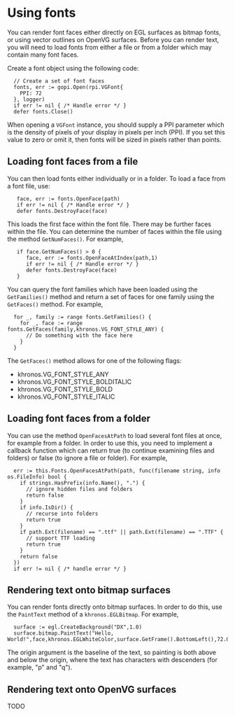 
# Using fonts

You can render font faces either directly on EGL surfaces as bitmap fonts, or
using vector outlines on OpenVG surfaces. Before you can render text, you will
need to load fonts from either a file or from a folder which may contain many
font faces.

Create a font object using the following code:

```
  // Create a set of font faces
  fonts, err := gopi.Open(rpi.VGFont{
    PPI: 72
  }, logger)
  if err != nil { /* Handle error */ }
  defer fonts.Close()
```

When opening a `VGFont` instance, you should supply a PPI parameter which is
the density of pixels of your display in pixels per inch (PPI). If you set
this value to zero or omit it, then fonts will be sized in pixels rather than
points.

## Loading font faces from a file

You can then load fonts either individually or in a folder. To load a face from
a font file, use:

```
   face, err := fonts.OpenFace(path)
   if err != nil { /* Handle error */ }
   defer fonts.DestroyFace(face)
```

This loads the first face within the font file. There may be further faces within
the file. You can determine the number of faces within the file using the method
`GetNumFaces()`. For example,

```
   if face.GetNumFaces() > 0 {
      face, err := fonts.OpenFaceAtIndex(path,1)
      if err != nil { /* Handle error */ }   
      defer fonts.DestroyFace(face)
   }
```  

You can query the font families which have been loaded using the `GetFamilies()`
method and return a set of faces for one family using the `GetFaces()` method.
For example,

```
  for _, family := range fonts.GetFamilies() {
    for _, face := range fonts.GetFaces(family,khronos.VG_FONT_STYLE_ANY) {
	  // Do something with the face here
	}
  }
```

The `GetFaces()` method allows for one of the following flags:

  * khronos.VG_FONT_STYLE_ANY
  * khronos.VG_FONT_STYLE_BOLDITALIC
  * khronos.VG_FONT_STYLE_BOLD
  * khronos.VG_FONT_STYLE_ITALIC

## Loading font faces from a folder

You can use the method `OpenFacesAtPath` to load several font files at once,
for example from a folder. In order to use this, you need to implement a callback
function which can return true (to continue examining files and folders) or
false (to ignore a file or folder). For example,

```
  err := this.Fonts.OpenFacesAtPath(path, func(filename string, info os.FileInfo) bool {
    if strings.HasPrefix(info.Name(), ".") {
      // ignore hidden files and folders
      return false
    }
	if info.IsDir() {
      // recurse into folders
	  return true
	}
	if path.Ext(filename) == ".ttf" || path.Ext(filename) == ".TTF" {
	  // support TTF loading
	  return true
	}
	return false
  })
  if err != nil { /* handle error */ }
```

## Rendering text onto bitmap surfaces

You can render fonts directly onto bitmap surfaces. In order to do this,
use the `PaintText` method of a `khronos.EGLBitmap`. For example,

```
  surface := egl.CreateBackground("DX",1.0)
  surface.bitmap.PaintText("Hello, World!",face,khronos.EGLWhiteColor,surface.GetFrame().BottomLeft(),72.0)
```

The origin argument is the baseline of the text, so painting is both above and 
below the origin, where the text has characters with descenders (for example,
"p" and "q").

## Rendering text onto OpenVG surfaces

TODO





